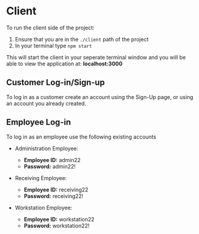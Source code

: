 # Client

To run the client side of the project:
1. Ensure that you are in the `./client` path of the project
2. In your terminal type `npm start`

This will start the client in your seperate terminal window and you will be able to view the application at: **localhost:3000**

## Customer Log-in/Sign-up
To log in as a customer create an account using the Sign-Up page, or using an account you already created.

## Employee Log-in
To log in as an employee use the following existing accounts

- Administration Employee:
  - **Employee ID:** admin22
  - **Password:** admin22!
  
- Receiving Employee:
  - **Employee ID:**  receiving22
  - **Password:** receiving22!
  
- Workstation Employee:
  - **Employee ID:** workstation22
  - **Password:** workstation22!
